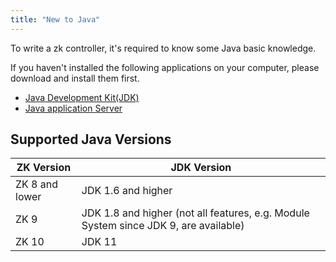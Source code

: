 ```yaml
---
title: "New to Java"
---
```


To write a zk controller, it's required to know some Java basic knowledge. 

If you haven't installed the following applications on your computer, please download and install them first.

- [Java Development Kit(JDK)](https://www.oracle.com/java/technologies/downloads/)
- [Java application Server](setting_up_servers)



## Supported Java Versions

| **ZK Version** | **JDK Version**         |
|----------------|-------------------------|
| ZK 8 and lower | JDK 1.6 and higher       |
| ZK 9           | JDK 1.8 and higher (not all features, e.g. Module System since JDK 9, are available) |
| ZK 10          | JDK 11                   |

